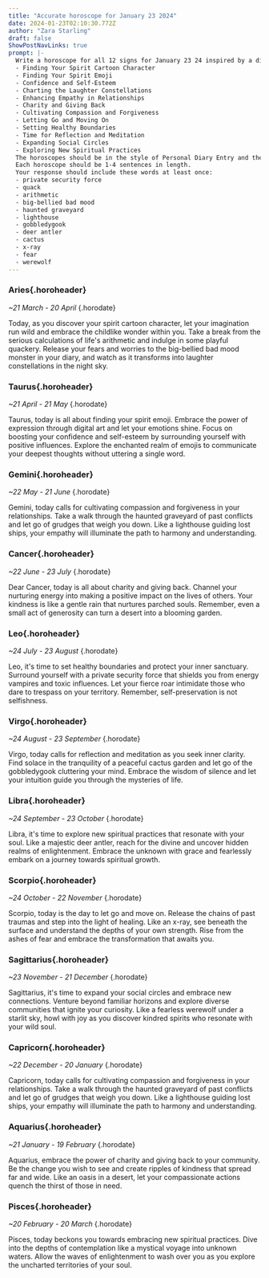 ```yaml
---
title: "Accurate horoscope for January 23 2024"
date: 2024-01-23T02:10:30.772Z
author: "Zara Starling"
draft: false
ShowPostNavLinks: true
prompt: |-
  Write a horoscope for all 12 signs for January 23 24 inspired by a different focus for each. Ensure you do not include the focus in the response:
  - Finding Your Spirit Cartoon Character
  - Finding Your Spirit Emoji
  - Confidence and Self-Esteem
  - Charting the Laughter Constellations
  - Enhancing Empathy in Relationships
  - Charity and Giving Back
  - Cultivating Compassion and Forgiveness
  - Letting Go and Moving On
  - Setting Healthy Boundaries
  - Time for Reflection and Meditation
  - Expanding Social Circles
  - Exploring New Spiritual Practices
  The horoscopes should be in the style of Personal Diary Entry and the mood of fright
  Each horoscope should be 1-4 sentences in length.
  Your response should include these words at least once:
  - private security force
  - quack
  - arithmetic
  - big-bellied bad mood
  - haunted graveyard
  - lighthouse
  - gobbledygook
  - deer antler
  - cactus
  - x-ray
  - fear
  - werewolf
---
```


### Aries{.horoheader}

*~21 March - 20 April*
{.horodate}

Today, as you discover your spirit cartoon character, let your imagination run wild and embrace the childlike wonder within you. Take a break from the serious calculations of life's arithmetic and indulge in some playful quackery. Release your fears and worries to the big-bellied bad mood monster in your diary, and watch as it transforms into laughter constellations in the night sky.


### Taurus{.horoheader}

*~21 April - 21 May*
{.horodate}

Taurus, today is all about finding your spirit emoji. Embrace the power of expression through digital art and let your emotions shine. Focus on boosting your confidence and self-esteem by surrounding yourself with positive influences. Explore the enchanted realm of emojis to communicate your deepest thoughts without uttering a single word.


### Gemini{.horoheader}

*~22 May - 21 June*
{.horodate}

Gemini, today calls for cultivating compassion and forgiveness in your relationships. Take a walk through the haunted graveyard of past conflicts and let go of grudges that weigh you down. Like a lighthouse guiding lost ships, your empathy will illuminate the path to harmony and understanding.


### Cancer{.horoheader}

*~22 June - 23 July*
{.horodate}

Dear Cancer, today is all about charity and giving back. Channel your nurturing energy into making a positive impact on the lives of others. Your kindness is like a gentle rain that nurtures parched souls. Remember, even a small act of generosity can turn a desert into a blooming garden.


### Leo{.horoheader}

*~24 July - 23 August*
{.horodate}

Leo, it's time to set healthy boundaries and protect your inner sanctuary. Surround yourself with a private security force that shields you from energy vampires and toxic influences. Let your fierce roar intimidate those who dare to trespass on your territory. Remember, self-preservation is not selfishness.


### Virgo{.horoheader}

*~24 August - 23 September*
{.horodate}

Virgo, today calls for reflection and meditation as you seek inner clarity. Find solace in the tranquility of a peaceful cactus garden and let go of the gobbledygook cluttering your mind. Embrace the wisdom of silence and let your intuition guide you through the mysteries of life.


### Libra{.horoheader}

*~24 September - 23 October*
{.horodate}

Libra, it's time to explore new spiritual practices that resonate with your soul. Like a majestic deer antler, reach for the divine and uncover hidden realms of enlightenment. Embrace the unknown with grace and fearlessly embark on a journey towards spiritual growth.


### Scorpio{.horoheader}

*~24 October - 22 November*
{.horodate}

Scorpio, today is the day to let go and move on. Release the chains of past traumas and step into the light of healing. Like an x-ray, see beneath the surface and understand the depths of your own strength. Rise from the ashes of fear and embrace the transformation that awaits you.


### Sagittarius{.horoheader}

*~23 November - 21 December*
{.horodate}

Sagittarius, it's time to expand your social circles and embrace new connections. Venture beyond familiar horizons and explore diverse communities that ignite your curiosity. Like a fearless werewolf under a starlit sky, howl with joy as you discover kindred spirits who resonate with your wild soul.


### Capricorn{.horoheader}

*~22 December - 20 January*
{.horodate}

Capricorn, today calls for cultivating compassion and forgiveness in your relationships. Take a walk through the haunted graveyard of past conflicts and let go of grudges that weigh you down. Like a lighthouse guiding lost ships, your empathy will illuminate the path to harmony and understanding.


### Aquarius{.horoheader}

*~21 January - 19 February*
{.horodate}

Aquarius, embrace the power of charity and giving back to your community. Be the change you wish to see and create ripples of kindness that spread far and wide. Like an oasis in a desert, let your compassionate actions quench the thirst of those in need.


### Pisces{.horoheader}

*~20 February - 20 March*
{.horodate}

Pisces, today beckons you towards embracing new spiritual practices. Dive into the depths of contemplation like a mystical voyage into unknown waters. Allow the waves of enlightenment to wash over you as you explore the uncharted territories of your soul.

